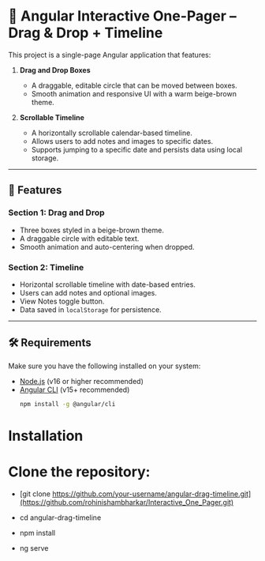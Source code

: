 # 🧩 Angular Interactive One-Pager – Drag & Drop + Timeline

This project is a single-page Angular application that features:

1. **Drag and Drop Boxes**  
   - A draggable, editable circle that can be moved between boxes.
   - Smooth animation and responsive UI with a warm beige-brown theme.

2. **Scrollable Timeline**  
   - A horizontally scrollable calendar-based timeline.
   - Allows users to add notes and images to specific dates.
   - Supports jumping to a specific date and persists data using local storage.

---

## 🚀 Features

### Section 1: Drag and Drop
- Three boxes styled in a beige-brown theme.
- A draggable circle with editable text.
- Smooth animation and auto-centering when dropped.

### Section 2: Timeline
- Horizontal scrollable timeline with date-based entries.
- Users can add notes and optional images.
- View Notes toggle button.
- Data saved in `localStorage` for persistence.

---

## 🛠 Requirements

Make sure you have the following installed on your system:

- [Node.js](https://nodejs.org/en/) (v16 or higher recommended)
- [Angular CLI](https://angular.io/cli) (v15+ recommended)
  ```bash
  npm install -g @angular/cli

# Installation

# Clone the repository:

- [git clone https://github.com/your-username/angular-drag-timeline.git](https://github.com/rohinishambharkar/Interactive_One_Pager.git)
- cd angular-drag-timeline

- npm install

- ng serve
